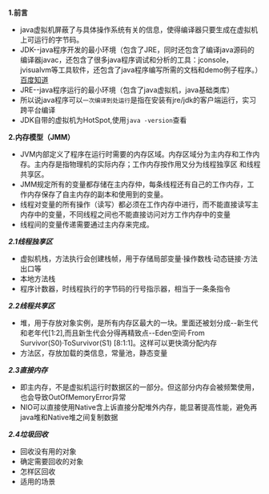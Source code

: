 **1.前言**

- java虚拟机屏蔽了与具体操作系统有关的信息，使得编译器只要生成在虚拟机上可运行的字节码。
- JDK--java程序开发的最小环境（包含了JRE，同时还包含了编译java源码的编译器javac，还包含了很多java程序调试和分析的工具：jconsole，jvisualvm等工具软件，还包含了java程序编写所需的文档和demo例子程序。）[百度知道](https://zhidao.baidu.com/question/55791862.html)
- JRE--java程序运行的最小环境（包含了java虚拟机，java基础类库）
- 所以说java程序可以`一次编译到处运行`是指在安装有jre/jdk的客户端运行，实习跨平台编译
- JDK自带的虚拟机为HotSpot,使用`java -version`查看

**2.内存模型（JMM）**

- JVM内部定义了程序在运行时需要的内存区域。内存区域分为主内存和工作内存。主内存是指物理机的实际内存；工作内存按作用又分为线程独享区 和线程共享区。
- JMM规定所有的变量都存储在主内存仲，每条线程还有自己的工作内存，工作内存保存了自主内存的副本和使用到的变量。
- 线程对变量的所有操作（读写）都必须在工作内存中进行，而不能直接读写主内存中的变量，不同线程之间也不能直接访问对方工作内存中的变量
- 线程间的变量传递需要通过主内存来完成。

***2.1线程独享区***

- 虚拟机栈，方法执行会创建栈帧，用于存储局部变量·操作数栈·动态链接·方法出口等
- 本地方法栈
- 程序计数器，时线程执行的字节码的行号指示器，相当于一条条指令

***2.2线程共享区***

- 堆，用于存放对象实例，是所有内存区最大的一块。里面还被划分成--新生代和老年代[1:2],而且新生代会分得再精致点--Eden空间·From Survivor(S0)·ToSurvivor(S1)  [8:1:1]。这样可以更快滴分配内存
- 方法区，存放加载的类信息，常量池，静态变量

***2.3直接内存***

- 即主内存，不是虚拟机运行时数据区的一部分。但这部分内存会被频繁使用，也会导致OutOfMemoryError异常
- NIO可以直接使用Native含上诉直接分配堆外内存，能显著提高性能，避免再java堆和Native堆之间复制数据

***2.4垃圾回收***

- 回收没有用的对象
- 确定需要回收的对象
- 怎样区回收
- 适用的场景


